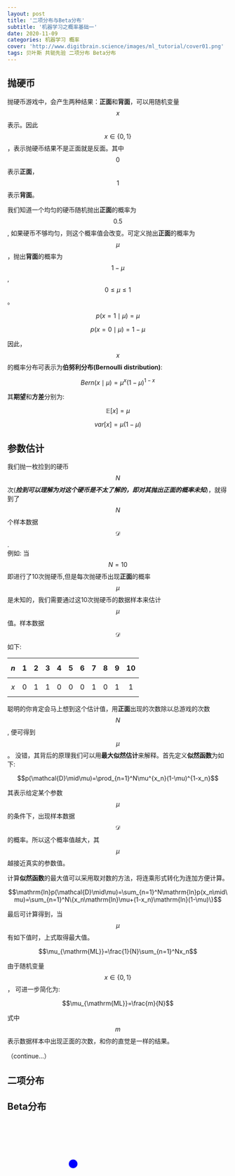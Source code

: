 ```yaml
---
layout: post
title: '二项分布与Beta分布'
subtitle: '机器学习之概率基础一'
date: 2020-11-09
categories: 机器学习 概率
cover: 'http://www.digitbrain.science/images/ml_tutorial/cover01.png'
tags: 贝叶斯 共轭先验 二项分布 Beta分布
---
```


## 抛硬币

抛硬币游戏中，会产生两种结果：**正面**和**背面**，可以用随机变量$$x$$表示。因此$$x\in\{0,1\}$$，表示抛硬币结果不是正面就是反面。其中$$0$$表示**正面**，$$1$$表示**背面**。

我们知道一个均匀的硬币随机抛出**正面**的概率为$$0.5$$, 如果硬币不够均匀，则这个概率值会改变。可定义抛出**正面**的概率为$$\mu$$，抛出**背面**的概率为$$1-\mu$$, $$0\le\mu\le1$$。

$$p(x=1\mid\mu)=\mu$$  

$$p(x=0\mid\mu)=1-\mu$$  


因此，$$x$$的概率分布可表示为**伯努利分布(Bernoulli distribution)**:  

$$Bern(x\mid\mu)=\mu^x(1-\mu)^{1-x}$$


其**期望**和**方差**分别为:  

$$\mathbb{E}[x]=\mu$$  

$$var[x]=\mu(1-\mu)$$  



## 参数估计

我们抛一枚捡到的硬币$$N$$次(***捡到可以理解为对这个硬币是不太了解的，即对其抛出正面的概率未知***)，就得到了$$N$$个样本数据$$\mathcal{D}$$.  
例如: 当$$N=10$$即进行了10次抛硬币,但是每次抛硬币出现**正面**的概率$$\mu$$是未知的，我们需要通过这10次抛硬币的数据样本来估计$$\mu$$值。样本数据$$\mathcal{D}$$如下:   


| $$n$$ | 1 | 2 | 3 | 4 | 5 | 6 | 7 | 8 | 9 | 10 |
|:-----:|:-:|:-:|:-:|:-:|:-:|:-:|:-:|:-:|:-:|:-:|
| $$x$$ | 0 | 1 | 1 | 0 | 0 | 0 | 1 | 0 | 1 | 1 |

聪明的你肯定会马上想到这个估计值，用**正面**出现的次数除以总游戏的次数$$N$$, 便可得到$$\mu$$。
没错，其背后的原理我们可以用**最大似然估计**来解释。首先定义**似然函数**为如下:

 $$p(\mathcal{D}\mid\mu)=\prod_{n=1}^N\mu^{x_n}(1-\mu)^{1-x_n}$$ 

其表示给定某个参数$$\mu$$的条件下，出现样本数据$$\mathcal{D}$$的概率。所以这个概率值越大，其$$\mu$$越接近真实的参数值。

计算**似然函数**的最大值可以采用取对数的方法，将连乘形式转化为连加方便计算。  

 $$\mathrm{ln}p(\mathcal{D}\mid\mu)=\sum_{n=1}^N\mathrm{ln}p(x_n\mid\mu)=\sum_{n=1}^N\{x_n\mathrm{ln}\mu+(1-x_n)\mathrm{ln}(1-\mu)\}$$


最后可计算得到，当$$\mu$$有如下值时，上式取得最大值。  

 $$\mu_{\mathrm{ML}}=\frac{1}{N}\sum_{n=1}^Nx_n$$


 由于随机变量$$x\in\{0,1\}$$， 可进一步简化为:

 $$\mu_{\mathrm{ML}}=\frac{m}{N}$$

 式中$$m$$表示数据样本中出现正面的次数，和你的直觉是一样的结果。




（continue...）

## 二项分布

## Beta分布

<svg width="400" height=300>
    <circle cx="150" cy="100" r="10" fill="blue"/>
</svg>
